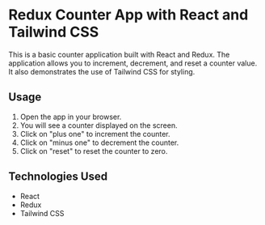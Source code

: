 # Redux Counter App with React and Tailwind CSS

This is a basic counter application built with React and Redux. The application allows you to increment, decrement, and reset a counter value. It also demonstrates the use of Tailwind CSS for styling.
## Usage
1. Open the app in your browser.
2. You will see a counter displayed on the screen.
3. Click on "plus one" to increment the counter.
4. Click on "minus one" to decrement the counter.
5. Click on "reset" to reset the counter to zero.

## Technologies Used
- React
- Redux
- Tailwind CSS
